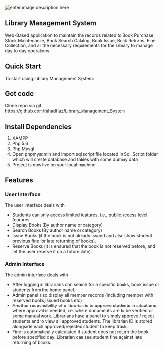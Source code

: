 <!DOCTYPE html>
<html>

<head>
  <meta charset="utf-8">
  <meta name="viewport" content="width=device-width, initial-scale=1.0">
  <title>Library_Management_System</title>
  <link rel="stylesheet" href="https://stackedit.io/style.css" />
</head>

<body class="stackedit">
  <div class="stackedit__html"><p><img src="https://lh3.googleusercontent.com/gesTrv1vJVqs3M6VNRTFSBIILl_w7UMzb3ZzJ8654u-rU30QE8WM3fDvlFz_hQ3uCes-023TPdU" alt="enter image description here"></p>
<h2 id="library-management-system">Library Management System</h2>
<p>Web-Based application to maintain the records related to Book Purchase, Stock Maintenance, Book Search Catalog, Book Issue, Book Returns, Fine Collection, and all the necessary requirements for the Library to manage day to day operations.</p>
<h2 id="quick-start">Quick Start</h2>
<p>To start using Library Management System:</p>
<h2 id="get-code">Get code</h2>
<p>Clone repo via git<br>
<a href="https://github.com/fahadfiaz/Library_Management_System">https://github.com/fahadfiaz/Library_Management_System</a></p>
<h2 id="install-dependencies">Install Dependencies</h2>
<ol>
<li>XAMPP</li>
<li>Php 5.6</li>
<li>Php Mysql</li>
<li>Open phpmyadmin and import sql script file located in Sql_Script folder which will create database and tables with some dummy data</li>
<li>Project is now live on your local machine</li>
</ol>
<h2 id="features">Features</h2>
<h3 id="user-interface">User Interface</h3>
<p>The user interface deals with</p>
<ul>
<li>Students can only access limited features, i.e., public access level features</li>
<li>Display Books (By author name or category)</li>
<li>Search Books (By author name or category)</li>
<li>Issue Books (if the book is not already issued and also show student previous fine for late returning of books).</li>
<li>Reserve Books (it is ensured that the book is not reserved before, and let the user reserve it on a future date).</li>
</ul>
<h3 id="admin-interface">Admin Interface</h3>
<p>The admin interface deals with</p>
<ul>
<li>After logging in librarians can search for a specific books, book issue or students from the home panel.</li>
<li>Admin panel also display all member records (including member with reserved books,issued books etc).</li>
<li>Another responsibility of a librarian is to approve students in situations where approval is needed, i.e. where documents are to be verified or some manual work. Librarians have a panel to simply approve / reject students and to view all approved students. The librarian ID is stored alongside each approved/rejected student to keep track.</li>
<li>Fine is automatically calculated if student does not return the book before specified day. Librarian can see student fine against late returning of books.</li>
</ul>
</div>
</body>

</html>
